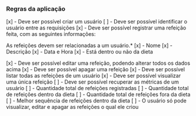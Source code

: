 ### Regras da aplicação

[x] - Deve ser possível criar um usuário
[ ] - Deve ser possível identificar o usuário entre as requisições
[x] - Deve ser possível registrar uma refeição feita, com as seguintes informações:
    
  As refeições devem ser relacionadas a um usuário.*
    [x] - Nome
    [x] - Descrição
    [x] - Data e Hora
    [x] - Está dentro ou não da dieta
    
[x] - Deve ser possível editar uma refeição, podendo alterar todos os dados acima
[x] - Deve ser possível apagar uma refeição
[x] - Deve ser possível listar todas as refeições de um usuário
[x] - Deve ser possível visualizar uma única refeição
[ ] - Deve ser possível recuperar as métricas de um usuário
    [ ] - Quantidade total de refeições registradas
    [ ] - Quantidade total de refeições dentro da dieta
    [ ] - Quantidade total de refeições fora da dieta
    [ ] - Melhor sequência de refeições dentro da dieta
[ ] - O usuário só pode visualizar, editar e apagar as refeições o qual ele criou